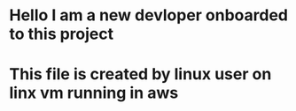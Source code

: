# Hello I am a new devloper onboarded to this project 
# This file is created by linux user on linx vm running in aws 

